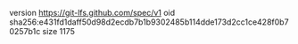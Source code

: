 version https://git-lfs.github.com/spec/v1
oid sha256:e431fd1daff50d98d2ecdb7b1b9302485b114dde173d2cc1ce428f0b70257b1c
size 1175
